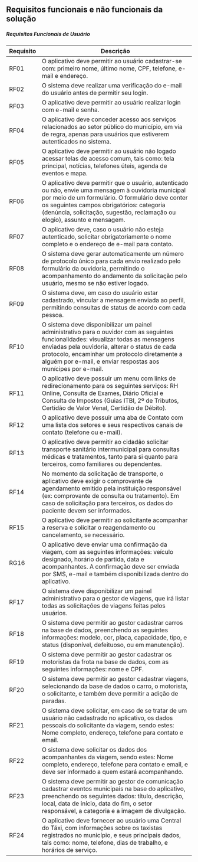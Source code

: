 ## Requisitos funcionais e não funcionais da solução    



##### Requisitos Funcionais de Usuário

| Requisito | Descrição |
| --------- | --------- |
| RF01      | O aplicativo deve permitir ao usuário cadastrar-se com: primeiro nome, último nome, CPF, telefone, e-mail e endereço. |
| RF02      | O sistema deve realizar uma verificação do e-mail do usuário antes de permitir seu login. |
| RF03      | O aplicativo deve permitir ao usuário realizar login com e-mail e senha. |
| RF04      | O aplicativo deve conceder acesso aos serviços relacionados ao setor público do município, em via de regra, apenas para usuários que estiverem autenticados no sistema. |
| RF05      | O aplicativo deve permitir ao usuário não logado acessar telas de acesso comum, tais como: tela principal, notícias, telefones úteis, agenda de eventos e mapa. |
| RF06      | O aplicativo deve permitir que o usuário, autenticado ou não, envie uma mensagem à ouvidoria municipal por meio de um formulário. O formulário deve conter os seguintes campos obrigatórios: categoria (denúncia, solicitação, sugestão, reclamação ou elogio), assunto e mensagem. |
| RF07      | O aplicativo deve, caso o usuário não esteja autenticado, solicitar obrigatoriamente o nome completo e o endereço de e-mail para contato. |
| RF08      | O sistema deve gerar automaticamente um número de protocolo único para cada envio realizado pelo formulário da ouvidoria, permitindo o acompanhamento do andamento da solicitação pelo usuário, mesmo se não estiver logado. |
| RF09      | O sistema deve, em caso do usuário estar cadastrado, vincular a mensagem  enviada ao perfil, permitindo consultas de status de acordo com cada pessoa. |
| RF10      | O sistema deve disponibilizar um painel administrativo para o ouvidor com as seguintes funcionalidades: visualizar todas as mensagens enviadas pela ouvidoria, alterar o status de cada protocolo, encaminhar um protocolo diretamente a alguém por e-mail, e enviar respostas aos munícipes por e-mail. |
| RF11      | O aplicativo deve possuir um menu com links de redirecionamento para os seguintes serviços: RH Online, Consulta de Exames, Diário Oficial e Consulta de Impostos (Guias ITBI, 2º de Tributos, Certidão de Valor Venal, Certidão de Débito). |
| RF12      | O aplicativo deve possuir uma aba de Contato com uma lista dos setores e seus respectivos canais de contato (telefone ou e-mail). |
| RF13      | O aplicativo deve permitir ao cidadão solicitar transporte sanitário intermunicipal para consultas médicas e tratamentos, tanto para si quanto para terceiros, como familiares ou dependentes. |
| RF14      | No momento da solicitação de transporte, o aplicativo deve exigir o comprovante de agendamento emitido pela instituição responsável (ex: comprovante de consulta ou tratamento). Em caso de solicitação para terceiros, os dados do paciente devem ser informados. |
| RF15      | O aplicativo deve permitir ao solicitante acompanhar a reserva e solicitar o reagendamento ou cancelamento, se necessário. |
| RG16      | O aplicativo deve enviar uma confirmação da viagem, com as seguintes informações: veículo designado, horário de partida, data e acompanhantes. A confirmação deve ser enviada por SMS, e-mail e também disponibilizada dentro do aplicativo. |
| RF17      | O sistema deve disponibilizar um painel administrativo para o gestor de viagens, que irá listar todas as solicitações de viagens feitas pelos usuários. |
| RF18      | O sistema deve permitir ao gestor cadastrar carros na base de dados, preenchendo as seguintes informações: modelo, cor, placa, capacidade, tipo, e status (disponível, defeituoso, ou em manutenção). |
| RF19      | O sistema deve permitir ao gestor cadastrar os motoristas da frota na base de dados, com as seguintes informações: nome e CPF. |
| RF20      | O sistema deve permitir ao gestor cadastrar viagens, selecionando da base de dados o carro, o motorista, o solicitante, e também deve permitir a adição de paradas.  |
| RF21      | O sistema deve solicitar, em caso de se tratar de um usuário não cadastrado no aplicativo, os dados pessoais do solicitante da viagem, sendo estes: Nome completo, endereço, telefone para contato e email. |
| RF22      | O sistema deve solicitar os dados dos acompanhantes da viagem, sendo estes: Nome completo, endereço, telefone para contato e email, e deve ser informado a quem estará acompanhando. |
| RF23      | O sistema deve permitir ao gestor de comunicação cadastrar eventos municipais na base do aplicativo, preenchendo os seguintes dados: título, descrição, local, data de início, data do fim, o setor responsável, a categoria e a imagem de divulgação. |
| RF24      | O aplicativo deve fornecer ao usuário uma Central do Táxi, com informações sobre os taxistas registrados no município, e seus principais dados, tais como: nome, telefone, dias de trabalho, e horários de serviço. |